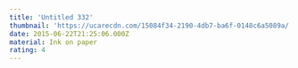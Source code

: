 ```yaml
---
title: 'Untitled 332'
thumbnail: 'https://ucarecdn.com/15084f34-2190-4db7-ba6f-0148c6a5089a/'
date: 2015-06-22T21:25:06.000Z
material: Ink on paper
rating: 4
---
```

